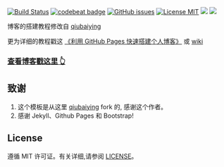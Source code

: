 



[![Build Status](https://travis-ci.org/lanpang999/lanpang999.github.io.svg?branch=master)](https://travis-ci.org/lanpang999/lanpang999.github.io)
[![codebeat badge](https://codebeat.co/badges/5f031df3-f6c1-4ec0-911a-ff6617ca50b9)](https://codebeat.co/projects/github-com-lanpang999-lanpang999-github-io-master)
[![GitHub issues](https://img.shields.io/github/issues/lanpang999/lanpang999.github.io.svg?style=flat)](https://github.com/lanpang999/lanpang999.github.io/issues)
[![License MIT](https://img.shields.io/badge/license-MIT-blue.svg?style=flat)](https://github.com/home-assistant/home-assistant-iOS/blob/master/LICENSE)
[![](https://img.shields.io/github/stars/lanpang999/lanpang999.github.io.svg?style=social&label=Star)](https://github.com/lanpang999/lanpang999.github.io)
[![](https://img.shields.io/github/forks/lanpang999/lanpang999.github.io.svg?style=social&label=Fork)](https://github.com/lanpang999/lanpang999.github.io)

博客的搭建教程修改自 [qiubaiying](https://github.com/qiubaiying/qiubaiying.github.io) 
 
更为详细的教程戳这 [《利用 GitHub Pages 快速搭建个人博客》](http://www.jianshu.com/p/e68fba58f75c) 或 [wiki](https://github.com/qiubaiying/qiubaiying.github.io/wiki/%E5%8D%9A%E5%AE%A2%E6%90%AD%E5%BB%BA%E8%AF%A6%E7%BB%86%E6%95%99%E7%A8%8B)

>
### [查看博客戳这里 👆](http://lanpang999.github.io)



## 致谢

1. 这个模板是从这里 [qiubaiying](https://github.com/qiubaiying/qiubaiying.github.io) fork 的, 感谢这个作者。 
2. 感谢 Jekyll、Github Pages 和 Bootstrap!

## License

遵循 MIT 许可证。有关详细,请参阅 [LICENSE](https://github.com/lanpang999/lanpang999.github.io/blob/master/LICENSE)。

